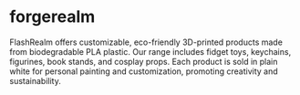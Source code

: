 # forgerealm
FlashRealm offers customizable, eco-friendly 3D-printed products made from biodegradable PLA plastic. Our range includes fidget toys, keychains, figurines, book stands, and cosplay props. Each product is sold in plain white for personal painting and customization, promoting creativity and sustainability.
